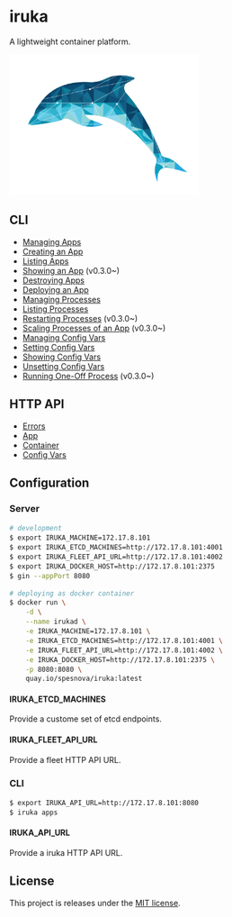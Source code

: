 # iruka
A lightweight container platform.

<img src="iruka.png" height=250px>

## CLI

* [Managing Apps](docs/cli.md#managing-apps)
 * [Creating an App](docs/cli.md#creating-an-app)
 * [Listing Apps](docs/cli.md#listing-apps)
 * [Showing an App](docs/cli.md#showing-an-app) (v0.3.0~)
 * [Destroying Apps](docs/cli.md#destroying-apps)
* [Deploying an App](docs/cli.md#deploying-an-app)
* [Managing Processes](docs/cli.md#managing-processes)
 * [Listing Processes](docs/cli.md#listing-processes)
 * [Restarting Processes](docs/cli.md#restarting-processes) (v0.3.0~)
 * [Scaling Processes of an App](docs/cli.md#scaling-processes-of-an-app) (v0.3.0~)
* [Managing Config Vars](docs/cli.md#managing-config-vars)
 * [Setting Config Vars](docs/cli.md#setting-config-vars)
 * [Showing Config Vars](docs/cli.md#showing-config-vars)
 * [Unsetting Config Vars](docs/cli.md#unsetting-config-vars)
* [Running One-Off Process](docs/cli.md#running-one-off-process) (v0.3.0~)

## HTTP API

* [Errors](docs/api-v1-alpha.md#errors)
* [App](docs/api-v1-alpha.md#app)
* [Container](docs/api-v1-alpha.md#container)
* [Config Vars](docs/api-v1-alpha.md#config-vars)

## Configuration
### Server

```bash
# development
$ export IRUKA_MACHINE=172.17.8.101
$ export IRUKA_ETCD_MACHINES=http://172.17.8.101:4001
$ export IRUKA_FLEET_API_URL=http://172.17.8.101:4002
$ export IRUKA_DOCKER_HOST=http://172.17.8.101:2375
$ gin --appPort 8080
```

```bash
# deploying as docker container
$ docker run \
    -d \
    --name irukad \
    -e IRUKA_MACHINE=172.17.8.101 \
    -e IRUKA_ETCD_MACHINES=http://172.17.8.101:4001 \
    -e IRUKA_FLEET_API_URL=http://172.17.8.101:4002 \
    -e IRUKA_DOCKER_HOST=http://172.17.8.101:2375 \
    -p 8080:8080 \
    quay.io/spesnova/iruka:latest
```

#### IRUKA_ETCD_MACHINES
Provide a custome set of etcd endpoints.

#### IRUKA_FLEET_API_URL
Provide a fleet HTTP API URL.

### CLI

```bash
$ export IRUKA_API_URL=http://172.17.8.101:8080
$ iruka apps
```

#### IRUKA_API_URL
Provide a iruka HTTP API URL.

## License
This project is releases under the [MIT license](http://opensource.org/licenses/MIT).

